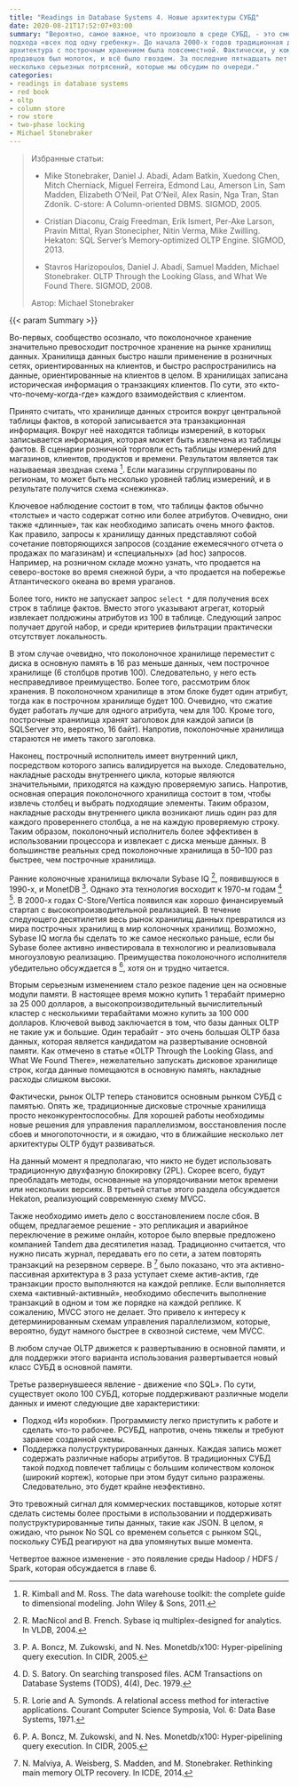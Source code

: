 ```yaml
---
title: "Readings in Database Systems 4. Новые архитектуры СУБД"
date: 2020-08-21T17:52:07+03:00
summary: "Вероятно, самое важное, что произошло в среде СУБД, - это смерть
подхода «всех под одну гребенку». До начала 2000-х годов традиционная дисковая
архитектура с построчным хранением была повсеместной. Фактически, у коммерческих
продавцов был молоток, и всё было гвоздем. За последние пятнадцать лет произошло
несколько серьезных потрясений, которые мы обсудим по очереди."
categories:
- readings in database systems
- red book
- oltp
- column store
- row store
- two-phase locking
- Michael Stonebraker
---
```


> Избранные статьи:
> 
> - Mike Stonebraker, Daniel J. Abadi, Adam Batkin, Xuedong Chen, Mitch
>   Cherniack, Miguel Ferreira, Edmond Lau, Amerson Lin, Sam Madden,
>   Elizabeth O’Neil, Pat O’Neil, Alex Rasin, Nga Tran, Stan Zdonik. C-store:
>   A Column-oriented DBMS. SIGMOD, 2005.
>
> - Cristian Diaconu, Craig Freedman, Erik Ismert, Per-Ake Larson, Pravin Mittal,
>   Ryan Stonecipher, Nitin Verma, Mike Zwilling. Hekaton: SQL Server’s
>   Memory-optimized OLTP Engine. SIGMOD, 2013.
>
> - Stavros Harizopoulos, Daniel J. Abadi, Samuel Madden, Michael Stonebraker.
>   OLTP Through the Looking Glass, and What We Found There. SIGMOD, 2008.
>
> Автор: Michael Stonebraker

{{< param Summary >}}

Во-первых, сообщество осознало, что поколоночное хранение значительно превосходит
построчное хранение на рынке хранилищ данных. Хранилища данных быстро нашли
применение в розничных сетях, ориентированных на клиентов, и быстро
распространились на данные, ориентированные на клиентов в целом. В хранилищах
записана историческая информация о транзакциях клиентов. По сути, это
«кто-что-почему-когда-где» каждого взаимодействия с клиентом.

Принято считать, что хранилище данных строится вокруг центральной таблицы
фактов, в которой записывается эта транзакционная информация. Вокруг неё
находятся таблицы измерений, в которых записывается информация, которая может
быть извлечена из таблицы фактов. В сценарии розничной торговли есть таблицы
измерений для магазинов, клиентов, продуктов и времени. Результатом является так
называемая звездная схема [^96]. Если магазины сгруппированы по регионам, то
может быть несколько уровней таблиц измерений, и в результате получится схема
«снежинка».

Ключевое наблюдение состоит в том, что таблицы фактов обычно «толстые» и часто
содержат сотню или более атрибутов. Очевидно, они также «длинные», так как
необходимо записать очень много фактов. Как правило, запросы к хранилищу данных
представляют собой сочетание повторяющихся запросов (создание ежемесячного
отчета о продажах по магазинам) и «специальных» (ad hoc) запросов. Например, на
розничном складе можно узнать, что продается на северо-востоке во время снежной
бури, а что продается на побережье Атлантического океана во время ураганов.

Более того, никто не запускает запрос `select *` для получения всех строк в
таблице фактов. Вместо этого указывают агрегат, который извлекает полдюжины
атрибутов из 100 в таблице. Следующий запрос получает другой набор, и среди
критериев фильтрации практически отсутствует локальность.

В этом случае очевидно, что поколоночное хранилище переместит с диска в основную
память в 16 раз меньше данных, чем построчное хранилище (6 столбцов против 100).
Следовательно, у него есть несправедливое преимущество. Более того, рассмотрим
блок хранения. В поколоночном хранилище в этом блоке будет один атрибут, тогда
как в построчном хранилище будет 100. Очевидно, что сжатие будет работать лучше
для одного атрибута, чем для 100. Кроме того, построчные хранилища хранят
заголовок для каждой записи (в SQLServer это, вероятно, 16 байт). Напротив,
поколоночные хранилища стараются не иметь такого заголовка.

Наконец, построчный исполнитель имеет внутренний цикл, посредством которого
запись валидируется на выходе. Следовательно, накладные расходы внутреннего
цикла, которые являются значительными, приходятся на каждую проверяемую запись.
Напротив, основная операция поколоночного хранилища состоит в том, чтобы извлечь
столбец и выбрать подходящие элементы. Таким образом, накладные расходы
внутреннего цикла возникают лишь один раз для каждого провереннего столбца,
а не на каждую проверяемую строку. Таким образом, поколоночный исполнитель более
эффективен в использовании процессора и извлекает с диска меньше данных. В
большинстве реальных сред поколоночные хранилища в 50–100 раз быстрее, чем
построчные хранилища.

Ранние колоночные хранилища включали Sybase IQ [^108], появившуюся в 1990-х, и
MonetDB [^30]. Однако эта технология восходит к 1970-м годам [^25] [^104].
В 2000-х годах C-Store/Vertica появился как хорошо финансируемый стартап с
высокопроизводительной реализацией. В течение следующего десятилетия весь рынок
хранилищ данных превратился из мира построчных хранилищ в мир колоночных хранилищ.
Возможно, Sybase IQ могла бы сделать то же самое несколько раньше, если бы
Sybase более активно инвестировала в технологию и реализовывала многоузловую
реализацию. Преимущества поколоночного исполнителя убедительно обсуждается в
[^30], хотя он и трудно читается.

Вторым серьезным изменением стало резкое падение цен на основные модули памяти.
В настоящее время можно купить 1 терабайт примерно за 25 000 долларов, а
высокопроизводительный вычислительный кластер с несколькими терабайтами можно
купить за 100 000 долларов. Ключевой вывод заключается в том, что базы данных
OLTP не такие уж и большие. Один терабайт - это очень большая OLTP база данных,
которая является кандидатом на развертывание основной памяти. Как отмечено в
статье «OLTP Through the Looking Glass, and What We Found There», нежелательно
запускать дисковое хранилище строк, когда данные помещаются в основную память,
накладные расходы слишком высоки.

Фактически, рынок OLTP теперь становится основным рынком СУБД с памятью. Опять
же, традиционные дисковые строчные хранилища просто неконкурентоспособны. Для
хорошей работы необходимы новые решения для управления параллелизмом,
восстановления после сбоев и многопоточности, и я ожидаю, что в ближайшие
несколько лет архитектуры OLTP будут развиваться.

На данный момент я предполагаю, что никто не будет использовать традиционную
двухфазную блокировку (2PL). Скорее всего, будут преобладать методы, основанные
на упорядочивании меток времени или нескольких версиях. В третьей статье этого
раздела обсуждается Hekaton, реализующий современную схему MVCC.

Также необходимо иметь дело с восстановлением после сбоя. В общем, предлагаемое
решение - это репликация и аварийное переключение в режиме онлайн, которое было
впервые предложено компанией Tandem два десятилетия назад. Традиционно
считается, что нужно писать журнал, передавать его по сети, а затем  повторять
транзакций на резервном сервере. В [^111] было показано, что эта
активно-пассивная архитектура в 3 раза уступает схеме актив-актив, где
транзакции просто выполняются на каждой реплике. Если выполняется схема
«активный-активный», необходимо обеспечить выполнение транзакций в одном и том
же порядке на каждой реплике. К сожалению, MVCC этого не делает. Это привело к
интересу к детерминированным схемам управления параллелизмом, которые, вероятно,
будут намного быстрее в сквозной системе, чем MVCC.

В любом случае OLTP движется к развертыванию в основной памяти, и для поддержки
этого варианта использования развертывается новый класс СУБД в основной памяти.

Третье развернувшееся явление - движение «no SQL». По сути, существует около 100
СУБД, которые поддерживают различные модели данных и имеют следующие две
характеристики:

- Подход «Из коробки». Программисту легко приступить к работе и сделать что-то
  рабочее. РСУБД, напротив, очень тяжелы и требуют заранее созданной схемы.
- Поддержка полуструктурированных данных. Каждая запись может содержать
  различные наборы атрибутов. В традиционных СУБД такой подход повлечет таблицы
  с большим количеством колонок (широкий кортеж), которые при этом будут сильно
  разражены. Следовательно, это будет крайне неэфективно.

Это тревожный сигнал для коммерческих поставщиков, которые хотят сделать системы
более простыми в использовании и поддерживать полуструктурированные типы данных,
такие как JSON. В целом, я ожидаю, что рынок No SQL со временем сольется с
рынком SQL, поскольку СУБД реагируют на два упомянутых выше момента. 

Четвертое важное изменение - это появление среды Hadoop / HDFS / Spark, которая
обсуждается в главе 6.



[^25]: D. S. Batory. On searching transposed files. ACM Transactions on Database
Systems (TODS), 4(4), Dec. 1979.

[^30]: P. A. Boncz, M. Zukowski, and N. Nes. Monetdb/x100: Hyper-pipelining
query execution. In CIDR, 2005.

[^96]: R. Kimball and M. Ross. The data warehouse toolkit: the complete guide to
dimensional modeling. John Wiley & Sons, 2011.

[^104]: R. Lorie and A. Symonds. A relational access method for interactive
applications. Courant Computer Science Symposia, Vol. 6: Data Base Systems, 1971.

[^108]: R. MacNicol and B. French. Sybase iq multiplex-designed for analytics.
In VLDB, 2004.

[^111]: N. Malviya, A. Weisberg, S. Madden, and M. Stonebraker. Rethinking main
memory OLTP recovery. In ICDE, 2014.

